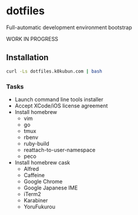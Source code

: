 # dotfiles

Full-automatic development environment bootstrap

WORK IN PROGRESS

## Installation

```bash
curl -Ls dotfiles.k0kubun.com | bash
```

### Tasks

- Launch command line tools installer
- Accept XCode/iOS license agreement
- Install homebrew
  - vim
  - go
  - tmux
  - rbenv
  - ruby-build
  - reattach-to-user-namespace
  - peco
- Install homebrew cask
  - Alfred
  - Caffeine
  - Google Chrome
  - Google Japanese IME
  - iTerm2
  - Karabiner
  - YoruFukurou

